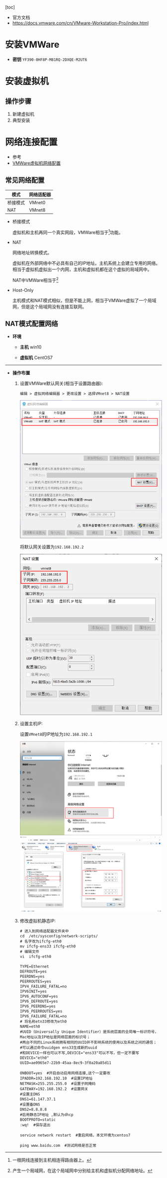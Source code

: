 [toc]

- 官方文档
- https://docs.vmware.com/cn/VMware-Workstation-Pro/index.html

# 安装VMWare

- **密钥**	`YF390-0HF8P-M81RQ-2DXQE-M2UT6`

# 安装虚拟机

## 操作步骤

1. 新建虚拟机
2. 典型安装

# 网络连接配置

- 参考
- [VMWare虚拟机网络配置](https://www.cnblogs.com/aeolian/p/8882790.html)

## 常见网络配置

| 模式     | 网络适配器 |
| -------- | ---------- |
| 桥接模式 | VMnet0     |
| NAT      | VMnet8     |

- 桥接模式

  虚拟机和主机再同一个真实网段，VMWare相当于[^集线器]功能。

- NAT

  网络地址转换模式。

  虚拟机在外部网络中不必具有自己的IP地址。主机系统上会建立专用的网络。相当于虚拟机虚拟出一个内网，主机和虚拟机都在这个虚拟的局域网中。

  NAT中VMWare相当于[^交换机]

- Host-Only

  主机模式和NAT模式相似，但是不能上网，相当于VMWare虚拟了一个局域网，但是这个局域网没有连接互联网。	

[^集线器]: 一根网线连接到主机相连得路由器上。
[^交换机]: 产生一个局域网，在这个局域网中分别给主机和虚拟机分配网络地址。

## NAT模式配置网络

- **环境**

  - **主机**	win10

  - **虚拟机**	CentOS7

<hr>

- **操作布置**

  1. 设置VMWare默认网关(相当于设置路由器):

     `编辑 > 虚拟网络编辑器 > 更改设置 > 选择VMnet8 > NAT设置`

     ![image-20220405163843820](..\images\VMware\网络配置-NAT-step1.png)

     将默认网关设置为`192.168.192.2`

     ![image-20220405164028022](..\images\VMware\网络配置-NAT-step2.png)

  2. 设置主机IP:

     设置`VMnet8`的IP地址为`192.168.192.1`

     ![image-20220405164119537](..\images\VMware\网络配置-NAT-step3.png)![image-20220405164335357](..\images\VMware\网络配置-NAT-step4.png)

  3. 修改虚拟机静态IP:

     ``` shell
     # 进入到网络适配器文件夹中
     cd  /etc/sysconfig/network-scripts/
     # 名字改为ifcfg-eth0
     mv ifcfg-ens33 ifcfg-eth0
     # 编辑文件
     vi  ifcfg-eth0
     
     TYPE=Ethernet 
     DEFROUTE=yes 
     PEERDNS=yes 
     PEERROUTES=yes 
     IPV4_FAILURE_FATAL=no 
     IPV6INIT=yes 
     IPV6_AUTOCONF=yes
     IPV6_DEFROUTE=yes 
     IPV6_PEERDNS=yes 
     IPV6_PEERROUTES=yes 
     IPV6_FAILURE_FATAL=no 
     # 将名称etn33修改为eth0
     NAME=eth0
     #UUID（Universally Unique Identifier）是系统层面的全局唯一标识符号，Mac地址以及IP地址是网络层面的标识号；
     #两台不同的Linux系统拥有相同的UUID并不影响系统的使用以及系统之间的通信；
     #可以通过命令uuidgen ens33生成新的uuid
     #和DEVICE一样也可以不写,DEVICE="ens33"可以不写，但一定不要写DEVICE="eth0"
     UUID=ae0965e7-22b9-45aa-8ec9-3f0a20a85d11 
     
     ONBOOT=yes  #开启自动启用网络连接,这个一定要改
     IPADDR=192.168.192.10  #设置IP地址 
     NETMASK=255.255.255.0  #设置子网掩码 
     GATEWAY=192.168.192.2  #设置网关 
     #设置主DNS 
     DNS1=61.147.37.1
     #设置备DNS 
     DNS2=8.8.8.8
     #启用静态IP地址 ,默认为dhcp
     BOOTPROTO=static  
     :wq!  #保存退出 
     
     service network restart  #重启网络，本文环境为centos7
     
     ping www.baidu.com  #测试网络是否正常
     ```

     
